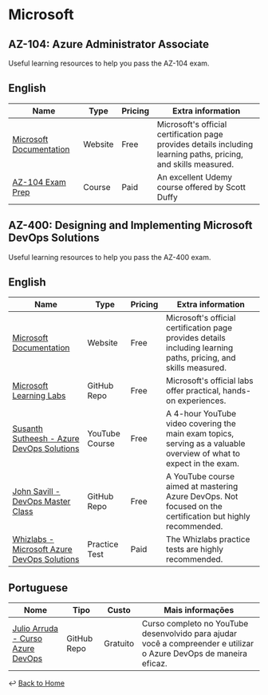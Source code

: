 # Microsoft

## AZ-104: Azure Administrator Associate

Useful learning resources to help you pass the AZ-104 exam. 

## English

| Name                                                                                    | Type    | Pricing | Extra information                                                                                                |
| --------------------------------------------------------------------------------------- | ------- | ------- | ---------------------------------------------------------------------------------------------------------------- |
| [Microsoft Documentation](https://docs.microsoft.com/en-us/certifications/exams/az-104) | Website | Free    | Microsoft's official certification page provides details including learning paths, pricing, and skills measured. |
| [AZ-104 Exam Prep](https://www.udemy.com/course/70533-azure)                            | Course  | Paid    | An excellent Udemy course offered by Scott Duffy                                                                 |


## AZ-400: Designing and Implementing Microsoft DevOps Solutions

Useful learning resources to help you pass the AZ-400 exam.  

## English

| Name                                                                                                                                                 | Type           | Pricing | Extra information                                                                                                   |
| ---------------------------------------------------------------------------------------------------------------------------------------------------- | -------------- | ------- | ------------------------------------------------------------------------------------------------------------------- |
| [Microsoft Documentation](https://docs.microsoft.com/en-us/certifications/exams/az-400)                                                              | Website        | Free    | Microsoft's official certification page provides details including learning paths, pricing, and skills measured.    |
| [Microsoft Learning Labs](https://github.com/MicrosoftLearning/AZ400-DesigningandImplementingMicrosoftDevOpsSolutions/tree/master/Instructions/Labs) | GitHub Repo    | Free    | Microsoft's official labs offer practical, hands-on experiences.                                                    |
| [Susanth Sutheesh - Azure DevOps Solutions](https://www.aguidetocloud.com/full-courses/az400fullcourse)                                              | YouTube Course | Free    | A 4-hour YouTube video covering the main exam topics, serving as a valuable overview of what to expect in the exam. |
| [John Savill - DevOps Master Class](https://github.com/johnthebrit/DevOpsMC)                                                                         | GitHub Repo    | Free    | A YouTube course aimed at mastering Azure DevOps. Not focused on the certification but highly recommended.          |
| [Whizlabs - Microsoft Azure DevOps Solutions](https://www.whizlabs.com/learn/course/microsoft-azure-certification-az-400/270)                        | Practice Test  | Paid    | The Whizlabs practice tests are highly recommended.                                                                 |

## Portuguese

| Nome                                                                                   | Tipo        | Custo    | Mais informações                                                                                                   |
| -------------------------------------------------------------------------------------- | ----------- | -------- | ------------------------------------------------------------------------------------------------------------------ |
| [Julio Arruda - Curso Azure DevOps](https://github.com/julioarruda/Curso-Azure-DevOps) | GitHub Repo | Gratuito | Curso completo no YouTube desenvolvido para ajudar você a compreender e utilizar o Azure DevOps de maneira eficaz. |

:leftwards_arrow_with_hook: [Back to Home](https://github.com/bfeliano/devops-journey)
